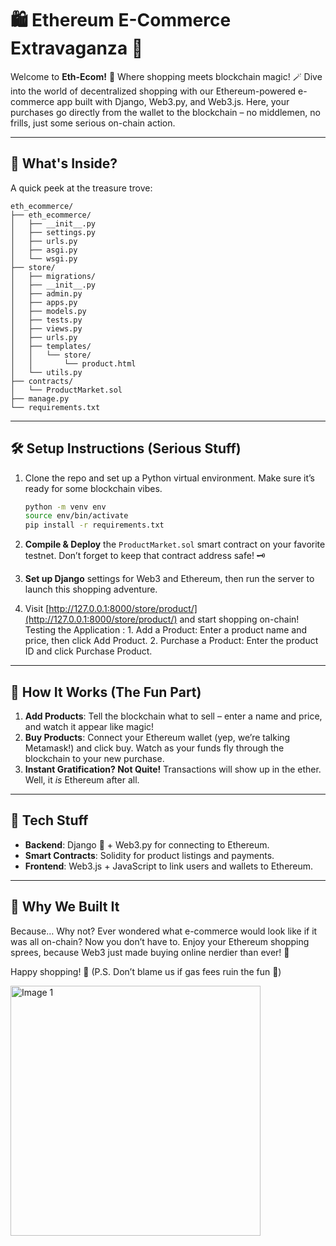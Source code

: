 # 🛍️ Ethereum E-Commerce Extravaganza 🎉

Welcome to **Eth-Ecom!** 🎈 Where shopping meets blockchain magic! 🪄 Dive into the world of decentralized shopping with our Ethereum-powered e-commerce app built with Django, Web3.py, and Web3.js. Here, your purchases go directly from the wallet to the blockchain – no middlemen, no frills, just some serious on-chain action.

---

## 🧰 What's Inside?

A quick peek at the treasure trove:

```
eth_ecommerce/
├── eth_ecommerce/
│   ├── __init__.py
│   ├── settings.py
│   ├── urls.py
│   ├── asgi.py
│   └── wsgi.py
├── store/
│   ├── migrations/
│   ├── __init__.py
│   ├── admin.py
│   ├── apps.py
│   ├── models.py
│   ├── tests.py
│   ├── views.py
│   ├── urls.py
│   ├── templates/
│   │   └── store/
│   │       └── product.html
│   └── utils.py
├── contracts/
│   └── ProductMarket.sol
├── manage.py
└── requirements.txt

```

---

## 🛠️ Setup Instructions (Serious Stuff)
1. Clone the repo and set up a Python virtual environment. Make sure it’s ready for some blockchain vibes.
   ```bash
   python -m venv env
   source env/bin/activate
   pip install -r requirements.txt

2. **Compile & Deploy** the `ProductMarket.sol` smart contract on your favorite testnet. Don’t forget to keep that contract address safe! 🗝️

3. **Set up Django** settings for Web3 and Ethereum, then run the server to launch this shopping adventure.

4. Visit [http://127.0.0.1:8000/store/product/](http://127.0.0.1:8000/store/product/) and start shopping on-chain! Testing the Application : 1. Add a Product: Enter a product name and price, then click Add Product.
	2.	Purchase a Product: Enter the product ID and click Purchase Product.

---

## 💸 How It Works (The Fun Part)

1. **Add Products**: Tell the blockchain what to sell – enter a name and price, and watch it appear like magic!
2. **Buy Products**: Connect your Ethereum wallet (yep, we’re talking Metamask!) and click buy. Watch as your funds fly through the blockchain to your new purchase.
3. **Instant Gratification? Not Quite!** Transactions will show up in the ether. Well, it *is* Ethereum after all.

---

## 🤖 Tech Stuff

- **Backend**: Django 🐍 + Web3.py for connecting to Ethereum.
- **Smart Contracts**: Solidity for product listings and payments.
- **Frontend**: Web3.js + JavaScript to link users and wallets to Ethereum.

---

## 🍿 Why We Built It

Because… Why not? Ever wondered what e-commerce would look like if it was all on-chain? Now you don’t have to. Enjoy your Ethereum shopping sprees, because Web3 just made buying online nerdier than ever! 🚀

Happy shopping! 🛒 (P.S. Don’t blame us if gas fees ruin the fun 🙈)


<img src="resources/1.png" alt="Image 1" width="400" height="400">

